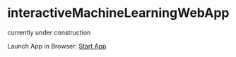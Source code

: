 # interactiveMachineLearningWebApp
currently under construction

Launch App in Browser: [Start App](https://share.streamlit.io/anelmusic/interactivemachinelearningwebapp/main/app/main.py)
